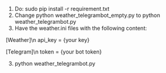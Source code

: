1. Do: sudo pip install -r requirement.txt
2. Change python weather_telegrambot_empty.py to python weather_telegrambot.py
2. Have the weather.ini files with the following content:

[Weather]\n
api_key = {your key}

[Telegram]\n
token = {your bot token}

3. python weather_telegrambot.py
